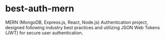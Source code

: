 # best-auth-mern
 MERN (MongoDB, Express.js, React, Node.js) Authentication project, designed following industry best practices and utilizing JSON Web Tokens (JWT) for secure user authentication.
